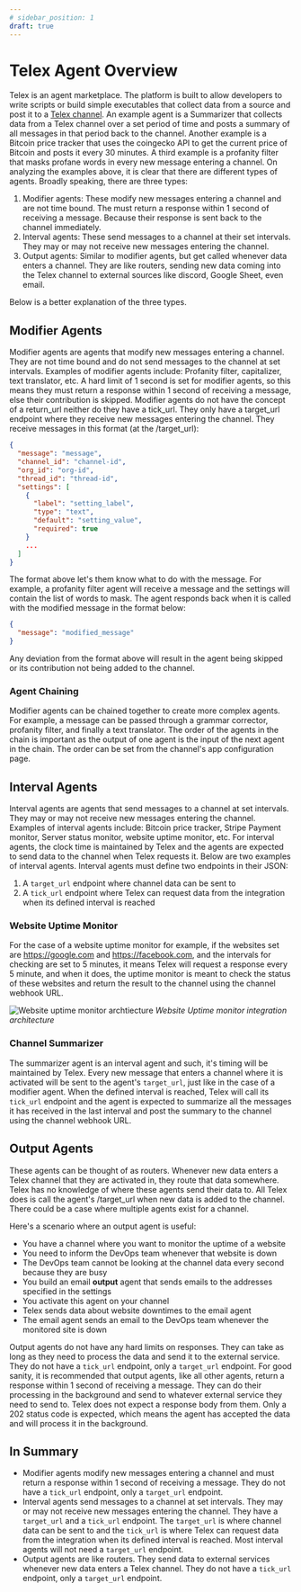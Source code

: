 ```yaml
---
# sidebar_position: 1
draft: true
---
```


# Telex Agent Overview

Telex is an agent marketplace. The platform is built to allow developers to write scripts or build simple executables that collect data from a source and post it to a [Telex channel](/docs/Channels/intro). An example agent is a Summarizer that collects data from a Telex channel over a set period of time and posts a summary of all messages in that period back to the channel. Another example is a Bitcoin price tracker that uses the coingecko API to get the current price of Bitcoin and posts it every 30 minutes. A third example is a profanity filter that masks profane words in every new message entering a channel. On analyzing the examples above, it is clear that there are different types of agents. Broadly speaking, there are three types:

1. Modifier agents: These modify new messages entering a channel and are not time bound. The must return a response within 1 second of receiving a message. Because their response is sent back to the channel immediately.
2. Interval agents: These send messages to a channel at their set intervals. They may or may not receive new messages entering the channel.
3. Output agents: Similar to modifier agents, but get called whenever data enters a channel. They are like routers, sending new data coming into the Telex channel to external sources like discord, Google Sheet, even email.

Below is a better explanation of the three types.

## Modifier Agents

Modifier agents are agents that modify new messages entering a channel. They are not time bound and do not send messages to the channel at set intervals. Examples of modifier agents include: Profanity filter, capitalizer, text translator, etc. A hard limit of 1 second is set for modifier agents, so this means they must return a response within 1 second of receiving a message, else their contribution is skipped. Modifier agents do not have the concept of a return_url neither do they have a tick_url. They only have a target_url endpoint where they receive new messages entering the channel. They receive messages in this format (at the /target_url):

```json
{
  "message": "message",
  "channel_id": "channel-id",
  "org_id": "org-id",
  "thread_id": "thread-id",
  "settings": [
    {
      "label": "setting_label",
      "type": "text",
      "default": "setting_value",
      "required": true
    }
    ...
  ]
}
```

The format above let's them know what to do with the message. For example, a profanity filter agent will receive a message and the settings will contain the list of words to mask. The agent responds back when it is called with the modified message in the format below:

```json
{
  "message": "modified_message"
}
```

Any deviation from the format above will result in the agent being skipped or its contribution not being added to the channel.

### Agent Chaining

Modifier agents can be chained together to create more complex agents. For example, a message can be passed through a grammar corrector, profanity filter, and finally a text translator. The order of the agents in the chain is important as the output of one agent is the input of the next agent in the chain. The order can be set from the channel's app configuration page.

## Interval Agents

Interval agents are agents that send messages to a channel at set intervals. They may or may not receive new messages entering the channel. Examples of interval agents include: Bitcoin price tracker, Stripe Payment monitor, Server status monitor, website uptime monitor, etc. For interval agents, the clock time is maintained by Telex and the agents are expected to send data to the channel when Telex requests it. Below are two examples of interval agents. Interval agents must define two endpoints in their JSON:

1. A `target_url` endpoint where channel data can be sent to
2. A `tick_url` endpoint where Telex can request data from the integration when its defined interval is reached

### Website Uptime Monitor

For the case of a website uptime monitor for example, if the websites set are https://google.com and https://facebook.com, and the intervals for checking are set to 5 minutes, it means Telex will request a response every 5 minute, and when it does, the uptime monitor is meant to check the status of these websites and return the result to the channel using the channel webhook URL.

![Website uptime monitor archtiecture](/img/integrations/website-monitor-architecture.png)
_Website Uptime monitor integration architecture_

### Channel Summarizer

The summarizer agent is an interval agent and such, it's timing will be maintained by Telex. Every new message that enters a channel where it is activated will be sent to the agent's `target_url`, just like in the case of a modifier agent. When the defined interval is reached, Telex will call its `tick_url` endpoint and the agent is expected to summarize all the messages it has received in the last interval and post the summary to the channel using the channel webhook URL.

## Output Agents

These agents can be thought of as routers. Whenever new data enters a Telex channel that they are activated in, they route that data somewhere. Telex has no knowledge of where these agents send their data to. All Telex does is call the agent's /target_url when new data is added to the channel. There could be a case where multiple agents exist for a channel.

Here's a scenario where an output agent is useful:

- You have a channel where you want to monitor the uptime of a website
- You need to inform the DevOps team whenever that website is down
- The DevOps team cannot be looking at the channel data every second because they are busy
- You build an email **output** agent that sends emails to the addresses specified in the settings
- You activate this agent on your channel
- Telex sends data about website downtimes to the email agent
- The email agent sends an email to the DevOps team whenever the monitored site is down

Output agents do not have any hard limits on responses. They can take as long as they need to process the data and send it to the external service. They do not have a `tick_url` endpoint, only a `target_url` endpoint. For good sanity, it is recommended that output agents, like all other agents, return a response within 1 second of receiving a message. They can do their processing in the background and send to whatever external service they need to send to. Telex does not expect a response body from them. Only a 202 status code is expected, which means the agent has accepted the data and will process it in the background.

## In Summary

- Modifier agents modify new messages entering a channel and must return a response within 1 second of receiving a message. They do not have a `tick_url` endpoint, only a `target_url` endpoint.
- Interval agents send messages to a channel at set intervals. They may or may not receive new messages entering the channel. They have a `target_url` and a `tick_url` endpoint. The `target_url` is where channel data can be sent to and the `tick_url` is where Telex can request data from the integration when its defined interval is reached. Most interval agents will not need a `target_url` endpoint.
- Output agents are like routers. They send data to external services whenever new data enters a Telex channel. They do not have a `tick_url` endpoint, only a `target_url` endpoint.
